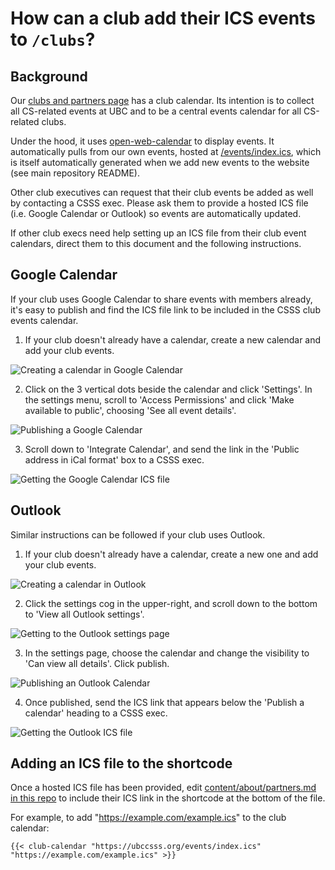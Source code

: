 # How can a club add their ICS events to `/clubs`?

## Background

Our [clubs and partners page](https://ubccsss.org/about/partners/) has a club calendar. Its intention is to collect all CS-related events at UBC and to be a central events calendar for all CS-related clubs.

Under the hood, it uses [open-web-calendar](https://open-web-calendar.hosted.quelltext.eu/) to display events. It automatically pulls from our own events, hosted at [/events/index.ics](https://ubccsss.org/events/index.ics), which is itself automatically generated when we add new events to the website (see main repository README).

Other club executives can request that their club events be added as well by contacting a CSSS exec. Please ask them to provide a hosted ICS file (i.e. Google Calendar or Outlook) so events are automatically updated.

If other club execs need help setting up an ICS file from their club event calendars, direct them to this document and the following instructions.

## Google Calendar

If your club uses Google Calendar to share events with members already, it's easy to publish and find the ICS file link to be included in the CSSS club events calendar.

1. If your club doesn't already have a calendar, create a new calendar and add your club events.

![Creating a calendar in Google Calendar](./images/clubs-calendar-create-calendar.png)

2. Click on the 3 vertical dots beside the calendar and click 'Settings'. In the settings menu, scroll to 'Access Permissions' and click 'Make available to public', choosing 'See all event details'.

![Publishing a Google Calendar](./images/clubs-calendar-make-public.png)

3. Scroll down to 'Integrate Calendar', and send the link in the 'Public address in iCal format' box to a CSSS exec.

![Getting the Google Calendar ICS file](./images/clubs-calendar-get-ics.png)

## Outlook

Similar instructions can be followed if your club uses Outlook.

1. If your club doesn't already have a calendar, create a new one and add your club events.

![Creating a calendar in Outlook](./images/clubs-calendar-outlook-create-calendar.png)

2. Click the settings cog in the upper-right, and scroll down to the bottom to 'View all Outlook settings'.

![Getting to the Outlook settings page](./images/clubs-calendar-outlook-share-calendar.png)

3. In the settings page, choose the calendar and change the visibility to 'Can view all details'. Click publish.

![Publishing an Outlook Calendar](./images/clubs-calendar-outlook-get-ics.png)

4. Once published, send the ICS link that appears below the 'Publish a calendar' heading to a CSSS exec.

![Getting the Outlook ICS file](./images/clubs-calendar-outlook-ics-link.png)

## Adding an ICS file to the shortcode

Once a hosted ICS file has been provided, edit [content/about/partners.md in this repo](https://github.com/ubccsss/ubccsss.org/blob/master/content/about/partners.md) to include their ICS link in the shortcode at the bottom of the file.

For example, to add "https://example.com/example.ics" to the club calendar:

```
{{< club-calendar "https://ubccsss.org/events/index.ics" "https://example.com/example.ics" >}}
```

